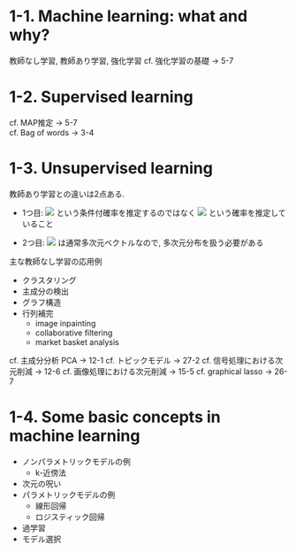 # 1-1. Machine learning: what and why?
教師なし学習, 教師あり学習, 強化学習
cf. 強化学習の基礎 -> 5-7  

# 1-2. Supervised learning
cf. MAP推定 -> 5-7  
cf. Bag of words -> 3-4  

# 1-3. Unsupervised learning
教師あり学習との違いは2点ある.

- 1つ目: <img src="https://latex.codecogs.com/gif.latex?p(y_{i}|\mathbf{x}_{i},\boldsymbol{\theta})" /> という条件付確率を推定するのではなく <img src="https://latex.codecogs.com/gif.latex?p(\mathbf{x}_{i}|\boldsymbol{\theta})" />
という確率を推定していること

- 2つ目: <img src="https://latex.codecogs.com/gif.latex?p(y_{i}|\mathbf{x}_{i}" /> は通常多次元ベクトルなので, 多次元分布を扱う必要がある

主な教師なし学習の応用例
- クラスタリング
- 主成分の検出
- グラフ構造
- 行列補完
    - image inpainting
    - collaborative filtering
    - market basket analysis

cf. 主成分分析 PCA -> 12-1
cf. トピックモデル -> 27-2
cf. 信号処理における次元削減 -> 12-6
cf. 画像処理における次元削減 -> 15-5
cf. graphical lasso -> 26-7

# 1-4. Some basic concepts in machine learning

- ノンパラメトリックモデルの例
    - k-近傍法
- 次元の呪い
- パラメトリックモデルの例
    - 線形回帰
    - ロジスティック回帰
- 過学習
- モデル選択
